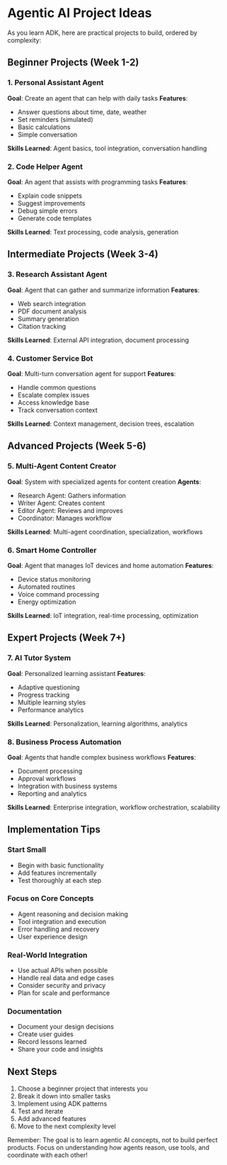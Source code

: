# Agentic AI Project Ideas

As you learn ADK, here are practical projects to build, ordered by complexity:

## Beginner Projects (Week 1-2)

### 1. Personal Assistant Agent
**Goal**: Create an agent that can help with daily tasks
**Features**:
- Answer questions about time, date, weather
- Set reminders (simulated)
- Basic calculations
- Simple conversation

**Skills Learned**: Agent basics, tool integration, conversation handling

### 2. Code Helper Agent  
**Goal**: An agent that assists with programming tasks
**Features**:
- Explain code snippets
- Suggest improvements
- Debug simple errors
- Generate code templates

**Skills Learned**: Text processing, code analysis, generation

## Intermediate Projects (Week 3-4)

### 3. Research Assistant Agent
**Goal**: Agent that can gather and summarize information
**Features**:
- Web search integration
- PDF document analysis
- Summary generation
- Citation tracking

**Skills Learned**: External API integration, document processing

### 4. Customer Service Bot
**Goal**: Multi-turn conversation agent for support
**Features**:
- Handle common questions
- Escalate complex issues
- Access knowledge base
- Track conversation context

**Skills Learned**: Context management, decision trees, escalation

## Advanced Projects (Week 5-6)

### 5. Multi-Agent Content Creator
**Goal**: System with specialized agents for content creation
**Agents**:
- Research Agent: Gathers information
- Writer Agent: Creates content
- Editor Agent: Reviews and improves
- Coordinator: Manages workflow

**Skills Learned**: Multi-agent coordination, specialization, workflows

### 6. Smart Home Controller
**Goal**: Agent that manages IoT devices and home automation
**Features**:
- Device status monitoring
- Automated routines
- Voice command processing
- Energy optimization

**Skills Learned**: IoT integration, real-time processing, optimization

## Expert Projects (Week 7+)

### 7. AI Tutor System
**Goal**: Personalized learning assistant
**Features**:
- Adaptive questioning
- Progress tracking
- Multiple learning styles
- Performance analytics

**Skills Learned**: Personalization, learning algorithms, analytics

### 8. Business Process Automation
**Goal**: Agents that handle complex business workflows
**Features**:
- Document processing
- Approval workflows
- Integration with business systems
- Reporting and analytics

**Skills Learned**: Enterprise integration, workflow orchestration, scalability

## Implementation Tips

### Start Small
- Begin with basic functionality
- Add features incrementally
- Test thoroughly at each step

### Focus on Core Concepts
- Agent reasoning and decision making
- Tool integration and execution
- Error handling and recovery
- User experience design

### Real-World Integration
- Use actual APIs when possible
- Handle real data and edge cases
- Consider security and privacy
- Plan for scale and performance

### Documentation
- Document your design decisions
- Create user guides
- Record lessons learned
- Share your code and insights

## Next Steps

1. Choose a beginner project that interests you
2. Break it down into smaller tasks
3. Implement using ADK patterns
4. Test and iterate
5. Add advanced features
6. Move to the next complexity level

Remember: The goal is to learn agentic AI concepts, not to build perfect products. Focus on understanding how agents reason, use tools, and coordinate with each other!
